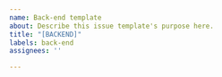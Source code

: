 ```yaml
---
name: Back-end template
about: Describe this issue template's purpose here.
title: "[BACKEND]"
labels: back-end
assignees: ''

---
```



